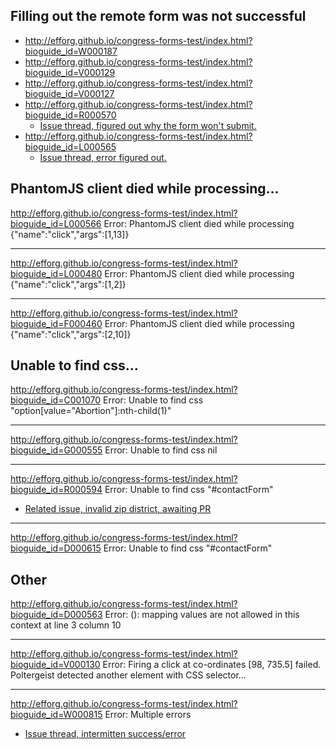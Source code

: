 Filling out the remote form was not successful
---

- <http://efforg.github.io/congress-forms-test/index.html?bioguide_id=W000187>
- <http://efforg.github.io/congress-forms-test/index.html?bioguide_id=V000129>
- <http://efforg.github.io/congress-forms-test/index.html?bioguide_id=V000127>
- <http://efforg.github.io/congress-forms-test/index.html?bioguide_id=R000570> 
  - [Issue thread, figured out why the form won't submit.](https://github.com/unitedstates/contact-congress/issues/183#issuecomment-40733376)
- <http://efforg.github.io/congress-forms-test/index.html?bioguide_id=L000565> 
  - [Issue thread, error figured out.](https://github.com/unitedstates/contact-congress/issues/288)

PhantomJS client died while processing...
---

<http://efforg.github.io/congress-forms-test/index.html?bioguide_id=L000566>
Error: PhantomJS client died while processing {"name":"click","args":[1,13]}

---

<http://efforg.github.io/congress-forms-test/index.html?bioguide_id=L000480>
Error: PhantomJS client died while processing {"name":"click","args":[1,2]}

---

<http://efforg.github.io/congress-forms-test/index.html?bioguide_id=F000460>
Error: PhantomJS client died while processing {"name":"click","args":[2,10]}


Unable to find css...
---

<http://efforg.github.io/congress-forms-test/index.html?bioguide_id=C001070>
Error: Unable to find css "option[value=\"Abortion\"]:nth-child(1)"

---

<http://efforg.github.io/congress-forms-test/index.html?bioguide_id=G000555>
Error: Unable to find css nil


---

<http://efforg.github.io/congress-forms-test/index.html?bioguide_id=R000594>
Error: Unable to find css "#contactForm" 
  - [Related issue, invalid zip district, awaiting PR](https://github.com/unitedstates/contact-congress/issues/186#issuecomment-40703401)

---

<http://efforg.github.io/congress-forms-test/index.html?bioguide_id=D000615>
Error: Unable to find css "#contactForm" 

Other
---

<http://efforg.github.io/congress-forms-test/index.html?bioguide_id=D000563>
Error: (<unknown>): mapping values are not allowed in this context at line 3 column 10

---

<http://efforg.github.io/congress-forms-test/index.html?bioguide_id=V000130>
Error: Firing a click at co-ordinates [98, 735.5] failed. Poltergeist detected another element with CSS selector...

---

<http://efforg.github.io/congress-forms-test/index.html?bioguide_id=W000815>
Error: Multiple errors
  - [Issue thread, intermitten success/error](https://github.com/unitedstates/contact-congress/issues/30#issuecomment-40735955)
